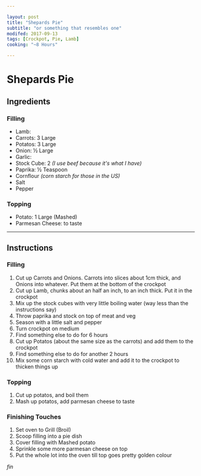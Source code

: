 ```yaml
---

layout: post
title: "Shepards Pie"
subtitle: "or something that resembles one"
modifed: 2017-09-13
tags: [Crockpot, Pie, Lamb]
cooking: "~8 Hours"

---
```


# Shepards Pie

## Ingredients

### Filling
 - Lamb: 
 - Carrots: 3 Large
 - Potatos: 3 Large
 - Onion: &#xbd; Large
 - Garlic:
 - Stock Cube: 2 *(I use beef because it's what I have)*
 - Paprika: &#xbd; Teaspoon
 - Cornflour *(corn starch for those in the US)*
 - Salt
 - Pepper
 

### Topping
 - Potato: 1 Large (Mashed)
 - Parmesan Cheese: to taste

---

## Instructions

### Filling
1. Cut up Carrots and Onions. Carrots into slices about 1cm thick, and Onions into whatever. Put them at the bottom of the crockpot
2. Cut up Lamb, chunks about an half an inch, to an inch thick. Put it in the crockpot
3. Mix up the stock cubes with very little boiling water (way less than the instructions say)
4. Throw paprika and stock on top of meat and veg
5. Season with a little salt and pepper
6. Turn crockpot on medium
7. Find something else to do for 6 hours
8. Cut up Potatos (about the same size as the carrots) and add them to the crockpot
9. Find something else to do for another 2 hours
10. Mix some corn starch with cold water and add it to the crockpot to thicken things up

### Topping
1. Cut up potatos, and boil them
2. Mash up potatos, add parmesan cheese to taste

### Finishing Touches
1. Set oven to Grill (Broil)
2. Scoop filling into a pie dish
3. Cover filling with Mashed potato
4. Sprinkle some more parmesan cheese on top
5. Put the whole lot into the oven till top goes pretty golden colour

*fin*
